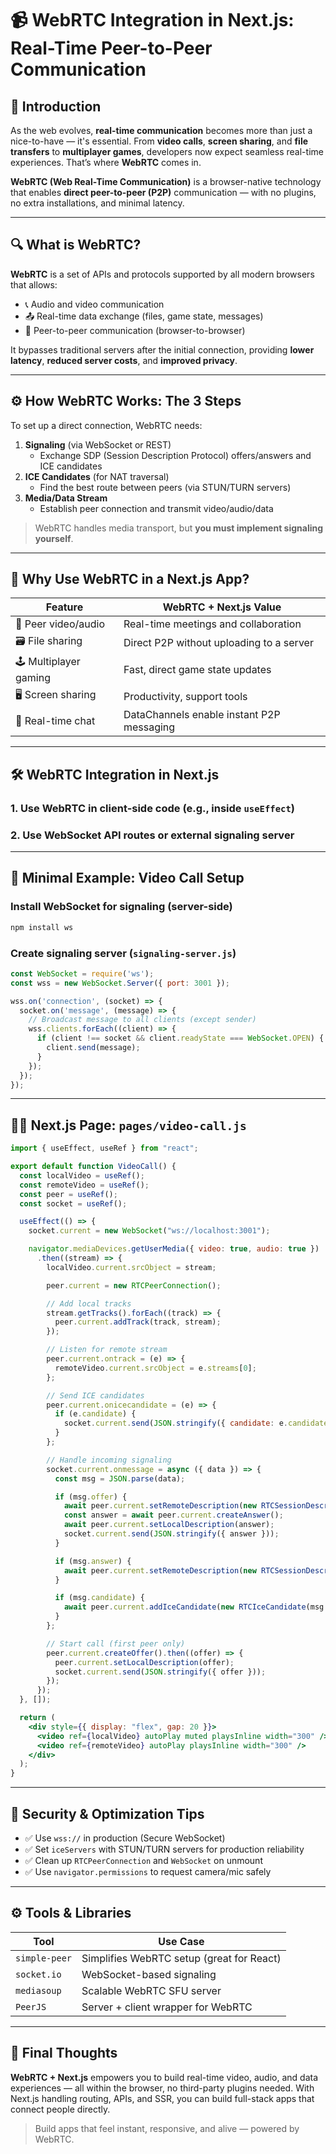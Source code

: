 
# 📹 WebRTC Integration in Next.js: Real-Time Peer-to-Peer Communication

## 🧭 Introduction

As the web evolves, **real-time communication** becomes more than just a nice-to-have — it's essential. From **video calls**, **screen sharing**, and **file transfers** to **multiplayer games**, developers now expect seamless real-time experiences. That’s where **WebRTC** comes in.

**WebRTC (Web Real-Time Communication)** is a browser-native technology that enables **direct peer-to-peer (P2P)** communication — with no plugins, no extra installations, and minimal latency.

---

## 🔍 What is WebRTC?

**WebRTC** is a set of APIs and protocols supported by all modern browsers that allows:

- 📞 Audio and video communication
- 📤 Real-time data exchange (files, game state, messages)
- 🔁 Peer-to-peer communication (browser-to-browser)

It bypasses traditional servers after the initial connection, providing **lower latency**, **reduced server costs**, and **improved privacy**.

---

## ⚙️ How WebRTC Works: The 3 Steps

To set up a direct connection, WebRTC needs:

1. **Signaling** (via WebSocket or REST)
   - Exchange SDP (Session Description Protocol) offers/answers and ICE candidates
2. **ICE Candidates** (for NAT traversal)
   - Find the best route between peers (via STUN/TURN servers)
3. **Media/Data Stream**
   - Establish peer connection and transmit video/audio/data

> WebRTC handles media transport, but **you must implement signaling yourself**.

---

## 🧠 Why Use WebRTC in a Next.js App?

| Feature               | WebRTC + Next.js Value                             |
|------------------------|----------------------------------------------------|
| 🎥 Peer video/audio     | Real-time meetings and collaboration               |
| 🗃️ File sharing         | Direct P2P without uploading to a server           |
| 🕹️ Multiplayer gaming   | Fast, direct game state updates                    |
| 🖥️ Screen sharing       | Productivity, support tools                        |
| 💬 Real-time chat       | DataChannels enable instant P2P messaging          |

---

## 🛠 WebRTC Integration in Next.js

### 1. Use WebRTC in **client-side code** (e.g., inside `useEffect`)
### 2. Use **WebSocket API routes** or external signaling server

---

## 🧪 Minimal Example: Video Call Setup

### Install WebSocket for signaling (server-side)
```bash
npm install ws
```

### Create signaling server (`signaling-server.js`)
```js
const WebSocket = require('ws');
const wss = new WebSocket.Server({ port: 3001 });

wss.on('connection', (socket) => {
  socket.on('message', (message) => {
    // Broadcast message to all clients (except sender)
    wss.clients.forEach((client) => {
      if (client !== socket && client.readyState === WebSocket.OPEN) {
        client.send(message);
      }
    });
  });
});
```

---

## 👨‍💻 Next.js Page: `pages/video-call.js`

```jsx
import { useEffect, useRef } from "react";

export default function VideoCall() {
  const localVideo = useRef();
  const remoteVideo = useRef();
  const peer = useRef();
  const socket = useRef();

  useEffect(() => {
    socket.current = new WebSocket("ws://localhost:3001");

    navigator.mediaDevices.getUserMedia({ video: true, audio: true })
      .then((stream) => {
        localVideo.current.srcObject = stream;

        peer.current = new RTCPeerConnection();

        // Add local tracks
        stream.getTracks().forEach((track) => {
          peer.current.addTrack(track, stream);
        });

        // Listen for remote stream
        peer.current.ontrack = (e) => {
          remoteVideo.current.srcObject = e.streams[0];
        };

        // Send ICE candidates
        peer.current.onicecandidate = (e) => {
          if (e.candidate) {
            socket.current.send(JSON.stringify({ candidate: e.candidate }));
          }
        };

        // Handle incoming signaling
        socket.current.onmessage = async ({ data }) => {
          const msg = JSON.parse(data);

          if (msg.offer) {
            await peer.current.setRemoteDescription(new RTCSessionDescription(msg.offer));
            const answer = await peer.current.createAnswer();
            await peer.current.setLocalDescription(answer);
            socket.current.send(JSON.stringify({ answer }));
          }

          if (msg.answer) {
            await peer.current.setRemoteDescription(new RTCSessionDescription(msg.answer));
          }

          if (msg.candidate) {
            await peer.current.addIceCandidate(new RTCIceCandidate(msg.candidate));
          }
        };

        // Start call (first peer only)
        peer.current.createOffer().then((offer) => {
          peer.current.setLocalDescription(offer);
          socket.current.send(JSON.stringify({ offer }));
        });
      });
  }, []);

  return (
    <div style={{ display: "flex", gap: 20 }}>
      <video ref={localVideo} autoPlay muted playsInline width="300" />
      <video ref={remoteVideo} autoPlay playsInline width="300" />
    </div>
  );
}
```

---

## 🔐 Security & Optimization Tips

- ✅ Use `wss://` in production (Secure WebSocket)
- ✅ Set `iceServers` with STUN/TURN servers for production reliability
- ✅ Clean up `RTCPeerConnection` and `WebSocket` on unmount
- ✅ Use `navigator.permissions` to request camera/mic safely

---

## ⚙️ Tools & Libraries

| Tool          | Use Case                              |
|---------------|----------------------------------------|
| `simple-peer` | Simplifies WebRTC setup (great for React) |
| `socket.io`   | WebSocket-based signaling              |
| `mediasoup`   | Scalable WebRTC SFU server             |
| `PeerJS`      | Server + client wrapper for WebRTC     |

---

## 🧠 Final Thoughts

**WebRTC + Next.js** empowers you to build real-time video, audio, and data experiences — all within the browser, no third-party plugins needed. With Next.js handling routing, APIs, and SSR, you can build full-stack apps that connect people directly.

> Build apps that feel instant, responsive, and alive — powered by WebRTC.


